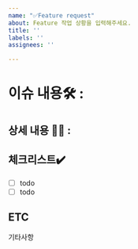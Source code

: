 ```yaml
---
name: "✅Feature request"
about: Feature 작업 상황을 입력해주세요.
title: ''
labels: ''
assignees: ''

---
```


# 이슈 내용🛠️ : 

<!--- 기능에 대한 요약 설명을 작성해 주세요. -->

## 상세 내용 ✍🏻 : 

<!--- 기능 추가와 관련된 상세 내용을 작성해 주세요. -->

## 체크리스트✔️

- [ ] todo
- [ ] todo

## ETC

기타사항
